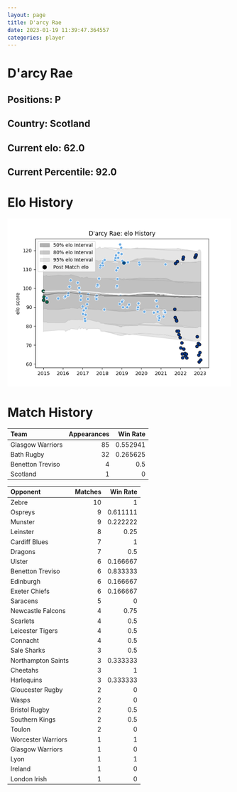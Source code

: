 ```yaml
---  
layout: page  
title: D'arcy Rae  
date: 2023-01-19 11:39:47.364557  
categories: player  
---
```

# D'arcy Rae

## Positions: P

## Country: Scotland

## Current elo: 62.0

## Current Percentile: 92.0

# Elo History


![elo history](history_D'arcyRae.png)
# Match History


| Team             |   Appearances |   Win Rate |
|:-----------------|--------------:|-----------:|
| Glasgow Warriors |            85 |   0.552941 |
| Bath Rugby       |            32 |   0.265625 |
| Benetton Treviso |             4 |   0.5      |
| Scotland         |             1 |   0        |

| Opponent           |   Matches |   Win Rate |
|:-------------------|----------:|-----------:|
| Zebre              |        10 |   1        |
| Ospreys            |         9 |   0.611111 |
| Munster            |         9 |   0.222222 |
| Leinster           |         8 |   0.25     |
| Cardiff Blues      |         7 |   1        |
| Dragons            |         7 |   0.5      |
| Ulster             |         6 |   0.166667 |
| Benetton Treviso   |         6 |   0.833333 |
| Edinburgh          |         6 |   0.166667 |
| Exeter Chiefs      |         6 |   0.166667 |
| Saracens           |         5 |   0        |
| Newcastle Falcons  |         4 |   0.75     |
| Scarlets           |         4 |   0.5      |
| Leicester Tigers   |         4 |   0.5      |
| Connacht           |         4 |   0.5      |
| Sale Sharks        |         3 |   0.5      |
| Northampton Saints |         3 |   0.333333 |
| Cheetahs           |         3 |   1        |
| Harlequins         |         3 |   0.333333 |
| Gloucester Rugby   |         2 |   0        |
| Wasps              |         2 |   0        |
| Bristol Rugby      |         2 |   0.5      |
| Southern Kings     |         2 |   0.5      |
| Toulon             |         2 |   0        |
| Worcester Warriors |         1 |   1        |
| Glasgow Warriors   |         1 |   0        |
| Lyon               |         1 |   1        |
| Ireland            |         1 |   0        |
| London Irish       |         1 |   0        |